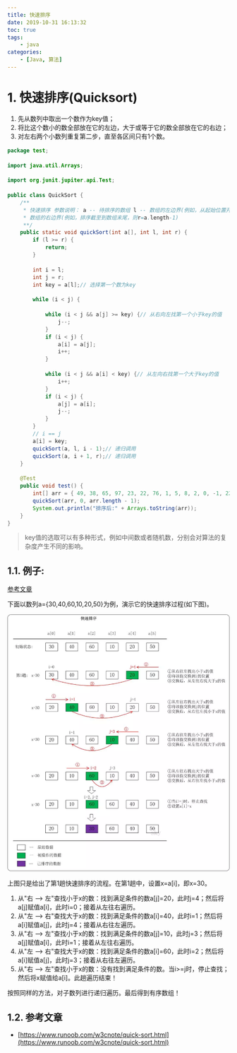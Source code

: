 ```yaml
---
title: 快速排序
date: 2019-10-31 16:13:32
toc: true
tags:
	- java
categories: 
	- [Java, 算法]
---
```


# 1. 快速排序(Quicksort)

1. 先从数列中取出一个数作为key值；
2. 将比这个数小的数全部放在它的左边，大于或等于它的数全部放在它的右边；
3. 对左右两个小数列重复第二步，直至各区间只有1个数。

```java
package test;

import java.util.Arrays;

import org.junit.jupiter.api.Test;

public class QuickSort {
	/**
	 * 快速排序 参数说明： a -- 待排序的数组 l -- 数组的左边界(例如，从起始位置开始排序，则l=0) r --
	 * 数组的右边界(例如，排序截至到数组末尾，则r=a.length-1)
	 **/
	public static void quickSort(int a[], int l, int r) {
		if (l >= r) {
			return;
		}

		int i = l;
		int j = r;
		int key = a[l];// 选择第一个数为key

		while (i < j) {

			while (i < j && a[j] >= key) {// 从右向左找第一个小于key的值
				j--;
			}
			if (i < j) {
				a[i] = a[j];
				i++;
			}

			while (i < j && a[i] < key) {// 从左向右找第一个大于key的值
				i++;
			}
			if (i < j) {
				a[j] = a[i];
				j--;
			}
		}
		// i == j
		a[i] = key;
		quickSort(a, l, i - 1);// 递归调用
		quickSort(a, i + 1, r);// 递归调用
	}

	@Test
	public void test() {
		int[] arr = { 49, 38, 65, 97, 23, 22, 76, 1, 5, 8, 2, 0, -1, 22 };
		quickSort(arr, 0, arr.length - 1);
		System.out.println("排序后:" + Arrays.toString(arr));
	}
}
```
> key值的选取可以有多种形式，例如中间数或者随机数，分别会对算法的复杂度产生不同的影响。

## 1.1. 例子:

[参考文章](https://www.jianshu.com/p/c491dceb0bfd)

下面以数列a={30,40,60,10,20,50}为例，演示它的快速排序过程(如下图)。

![](https://raw.githubusercontent.com/fangwenzheng88/git_picture/master/img/快速排序001.png)

上图只是给出了第1趟快速排序的流程。在第1趟中，设置x=a[i]，即x=30。

1. 从"右 --> 左"查找小于x的数：找到满足条件的数a[j]=20，此时j=4；然后将a[j]赋值a[i]，此时i=0；接着从左往右遍历。
2. 从"左 --> 右"查找大于x的数：找到满足条件的数a[i]=40，此时i=1；然后将a[i]赋值a[j]，此时j=4；接着从右往左遍历。
3. 从"右 --> 左"查找小于x的数：找到满足条件的数a[j]=10，此时j=3；然后将a[j]赋值a[i]，此时i=1；接着从左往右遍历。
4. 从"左 --> 右"查找大于x的数：找到满足条件的数a[i]=60，此时i=2；然后将a[i]赋值a[j]，此时j=3；接着从右往左遍历。
5. 从"右 --> 左"查找小于x的数：没有找到满足条件的数。当i>=j时，停止查找；然后将x赋值给a[i]。此趟遍历结束！

按照同样的方法，对子数列进行递归遍历。最后得到有序数组！

## 1.2. 参考文章

- [https://www.runoob.com/w3cnote/quick-sort.html](https://www.runoob.com/w3cnote/quick-sort.html)



























